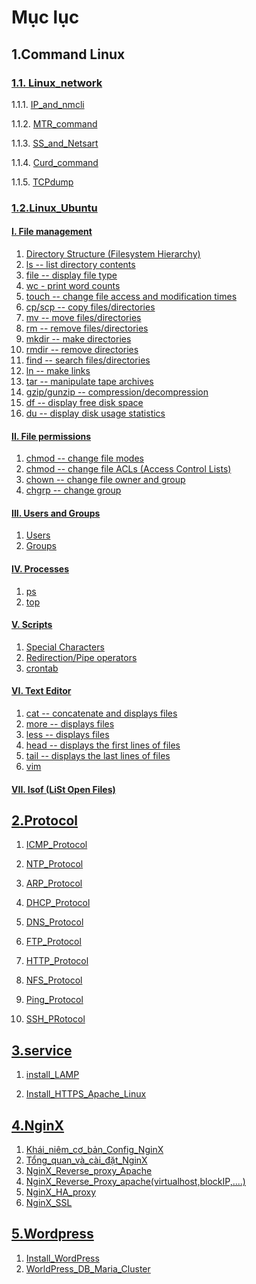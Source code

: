 # **Mục lục**

## <h2>1.Command Linux</h2>

### [1.1. Linux_network](./Linux_network/)

1.1.1. [IP_and_nmcli  ](./Linux_network/1.Ip%20and%20nmcli%20commands.md)

1.1.2. [MTR_command](./Linux_network/2.The%20mtr%20command.md)

1.1.3. [SS_and_Netsart](./Linux_network/3.SS%20and%20Netstat%20commands.md)

1.1.4. [Curd_command](./Linux_network/4.Curl%20command.md)

1.1.5. [TCPdump](./Linux_network/5.Tcpdump.md)

### [1.2.Linux_Ubuntu](./Linux_network/)
#### [I. File management](./1.File-management)
1. [Directory Structure (Filesystem Hierarchy)](/Linux_Ubuntu/1.File-management/1.Directory-Structure.md)
2. [ls -- list directory contents](./Linux_Ubuntu/1.File-management/2.ls.md)
3. [file -- display file type](./Linux_Ubuntu/1.File-management/3.file.md)
4. [wc - print word counts](./Linux_Ubuntu/1.File-management/4.wc.md)
5. [touch -- change file access and modification times](./Linux_Ubuntu/1.File-management/5.touch.md)
6. [cp/scp -- copy files/directories](./Linux_Ubuntu/1.File-management/6.cp-and-scp.md)
7. [mv -- move files/directories](./Linux_Ubuntu/1.File-management/7.mv.md)
8. [rm -- remove files/directories](./Linux_Ubuntu/1.File-management/8.rm.md)
9. [mkdir -- make directories](./Linux_Ubuntu/1.File-management/9.mkdir.md)
10. [rmdir -- remove directories](./Linux_Ubuntu/1.File-management/10.rmdir.md)
11. [find -- search files/directories](./Linux_Ubuntu/1.File-management/11.find.md)
12. [ln -- make links](./Linux_Ubuntu/1.File-management/12.ln.md)
13. [tar -- manipulate tape archives](./Linux_Ubuntu/1.File-management/13.tar.md)
14. [gzip/gunzip -- compression/decompression](./Linux_Ubuntu/1.File-management/14.gzip-and-gunzip.md)
15. [df -- display free disk space](./Linux_Ubuntu/1.File-management/15.df.md)
16. [du -- display disk usage statistics](./Linux_Ubuntu/1.File-management/16.du.md)
#### [II. File permissions](./Linux_Ubuntu/2.File-permissions)
1. [chmod -- change file modes](./Linux_Ubuntu/2.File-permissions/1.chmod.md)
2. [chmod -- change file ACLs (Access Control Lists)](./Linux_Ubuntu/2.File-permissions/2.chmod(ACLs).md)
3. [chown -- change file owner and group](./Linux_Ubuntu/2.File-permissions/3.chown.md)
4. [chgrp -- change group](./Linux_Ubuntu/2.File-permissions/4.chgrp.md)
#### [III. Users and Groups](./Linux_Ubuntu/3.Users-and-Groups)
1. [Users](./Linux_Ubuntu/3.Users-and-Groups/1.Users.md)
2. [Groups](./Linux_Ubuntu/3.Users-and-Groups/2.Groups.md)
#### [IV. Processes](./Linux_Ubuntu/4.Processes)
1. [ps](./Linux_Ubuntu/4.Processes/1.ps.md)
2. [top](./Linux_Ubuntu/4.Processes/2.top.md)
#### [V. Scripts](./Linux_Ubuntu/5.Scripts)
1. [Special Characters](./Linux_Ubuntu/5.Scripts/Special-Characters.md)
2. [Redirection/Pipe operators](./Linux_Ubuntu/5.Scripts/Redirection-or-Pipe-operators.md)
3. [crontab](./Linux_Ubuntu/5.Scripts/crontab.md)
#### [VI. Text Editor](./Linux_Ubuntu/6.Text-Editor)
1. [cat -- concatenate and displays files](./Linux_Ubuntu/6.Text-Editor/cat.md)
2. [more -- displays files](./Linux_Ubuntu/6.Text-Editor/more.md)
3. [less -- displays files](./Linux_Ubuntu/6.Text-Editor/less.md)
4. [head -- displays the first lines of files](./Linux_Ubuntu/6.Text-Editor/head.md)
5. [tail -- displays the last lines of files](./Linux_Ubuntu/6.Text-Editor/tail.md)
6. [vim](./6.Text-Editor/vim.md)
#### [VII. lsof (LiSt Open Files)](./Linux_Ubuntu/7.lsof(List-Open-Files).md)

## <h2>[2.Protocol](./LinuxBasic/Ghi_ch%C3%A9p_Protocol/)</h2>

1. [ICMP_Protocol](./LinuxBasic/Ghi_ch%C3%A9p_Protocol/Protocol%20ICMP.md)

2. [NTP_Protocol](./LinuxBasic/Ghi_ch%C3%A9p_Protocol/Protocol%20NTP.md)

3. [ARP_Protocol](./LinuxBasic/Ghi_ch%C3%A9p_Protocol/Protocol_ARP.md)

4. [DHCP_Protocol](./LinuxBasic/Ghi_ch%C3%A9p_Protocol/Protocol_DHCP.md)

5. [DNS_Protocol](./LinuxBasic/Ghi_ch%C3%A9p_Protocol/Protocol_DNS.md)

6. [FTP_Protocol](./LinuxBasic/Ghi_ch%C3%A9p_Protocol/Protocol_FTP.md)

7. [HTTP_Protocol](./LinuxBasic/Ghi_ch%C3%A9p_Protocol/Protocol_HTTP.md)

8. [NFS_Protocol](./LinuxBasic/Ghi_ch%C3%A9p_Protocol/Protocol_NFS.md)

9. [Ping_Protocol](./LinuxBasic/Ghi_ch%C3%A9p_Protocol/Protocol_Ping.md)

10. [SSH_PRotocol](./LinuxBasic/Ghi_ch%C3%A9p_Protocol/Protocol_SSH.md)

## <h2>[3.service](./LinuxBasic/Ghi_ch%C3%A9p_Apache/)

1. [install_LAMP](./LinuxBasic/Ghi_ch%C3%A9p_Apache/Install_LAMP.md)

2. [Install_HTTPS_Apache_Linux](./LinuxBasic/Ghi_ch%C3%A9p_Apache/Install_HTTPS_Apache_Linux.md)

## <h2>[4.NginX](./LinuxBasic/Ghi_ch%C3%A9p_NginX/)



1. [Khái_niêm_cơ_bản_Config_NginX](./LinuxBasic/Ghi_ch%C3%A9p_NginX/Kh%C3%A1i_ni%E1%BB%87m_c%C6%A1_b%E1%BA%A3n_Config_NginX.md)
2. [Tổng_quan_và_cài_đặt_NginX](./LinuxBasic/Ghi_chép_NginX/Setup_ngix_cơ_bản.md)
3. [NginX_Reverse_proxy_Apache](./LinuxBasic/Ghi_ch%C3%A9p_NginX/Nginx%20Reverse%20Proxy%20Apache.md)
4. [NginX_Reverse_Proxy_apache(virtualhost,blockIP,....)](./LinuxBasic/Ghi_ch%C3%A9p_NginX/Nginx-virtualhost-block-IP.md)
5. [NginX_HA_proxy](./LinuxBasic/Ghi_ch%C3%A9p_NginX/NginX_HA_Proxy.md)
6. [NginX_SSL](./LinuxBasic/Ghi_ch%C3%A9p_NginX/NginX_SSL.md)

## <h2>[5.Wordpress](./LinuxBasic/Ghi_ch%C3%A9p_WordPress/)

1. [Install_WordPress](./LinuxBasic/Ghi_ch%C3%A9p_WordPress/Install_WordPress.md)
2. [WorldPress_DB_Maria_Cluster](./LinuxBasic/Ghi_ch%C3%A9p_WordPress/WordPress%2BDB%20maria%20cluster.md)

